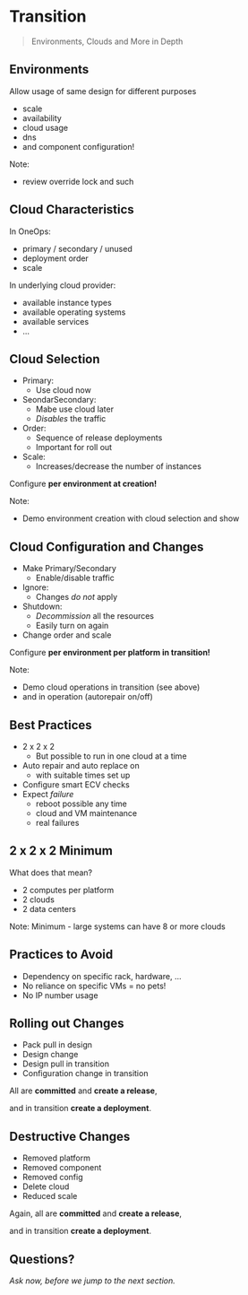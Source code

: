 # Transition

> Environments, Clouds and More in Depth


## Environments

Allow usage of same design for different purposes

- scale
- availability
- cloud usage
- dns
- and component configuration!

Note:
- review override lock and such


## Cloud Characteristics

In OneOps:

- primary /  secondary / unused
- deployment order
- scale

In underlying cloud provider:

- available instance types
- available operating systems
- available services
- ... 


## Cloud Selection

- Primary:
  - Use cloud now
- SeondarSecondary:
  - Mabe use cloud later
  - _Disables_ the traffic
- Order:
  - Sequence of release deployments
  - Important for roll out
- Scale:
  - Increases/decrease the number of instances

Configure __per environment at creation!__

Note:
- Demo environment creation with cloud selection and show


## Cloud Configuration and Changes

- Make Primary/Secondary
  - Enable/disable traffic
- Ignore: 
  - Changes _do not_ apply
- Shutdown: 
  - _Decommission_ all the resources
  - Easily turn on again
- Change order and scale

Configure __per environment per platform in transition!__

Note:
- Demo cloud operations in transition (see above)
- and in operation (autorepair on/off)


## Best Practices

- 2 x 2 x 2
  - But possible to run in one cloud at a time
- Auto repair and auto replace on
  - with suitable times set up
- Configure smart ECV checks
- Expect _failure_ 
  - reboot possible any time
  - cloud and VM maintenance
  - real failures


## 2 x 2 x 2 Minimum

What does that mean?

- 2 computes per platform
- 2 clouds
- 2 data centers

Note:
Minimum - large systems can have 8 or more clouds 


## Practices to Avoid

- Dependency on specific rack, hardware, ...
- No reliance on specific VMs = no pets!
- No IP number usage


## Rolling out Changes

- Pack pull in design
- Design change
- Design pull in transition
- Configuration change in transition

All are __committed__ and __create a release__,

and in transition __create a deployment__.


## Destructive Changes

- Removed platform
- Removed component
- Removed config
- Delete cloud
- Reduced scale

Again, all are __committed__ and __create a release__,

and in transition __create a deployment__.


## Questions? 

<em class="yellow">Ask now, before we jump to the next section.</em>
